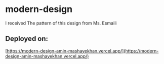 # modern-design


I received The pattern of this design from Ms. Esmaili


## Deployed on:
[https://modern-design-amin-mashayekhan.vercel.app/](https://modern-design-amin-mashayekhan.vercel.app/)
